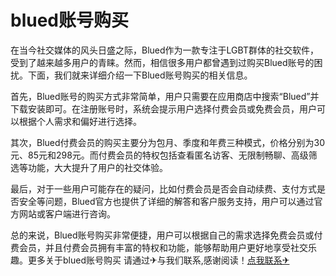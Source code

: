 # blued账号购买

在当今社交媒体的风头日盛之际，Blued作为一款专注于LGBT群体的社交软件，受到了越来越多用户的青睐。然而，相信很多用户都曾遇到过购买Blued账号的困扰。下面，我们就来详细介绍一下Blued账号购买的相关信息。

首先，Blued账号的购买方式非常简单，用户只需要在应用商店中搜索“Blued”并下载安装即可。在注册账号时，系统会提示用户选择付费会员或免费会员，用户可以根据个人需求和偏好进行选择。

其次，Blued付费会员的购买主要分为包月、季度和年费三种模式，价格分别为30元、85元和298元。而付费会员的特权包括查看匿名访客、无限制畅聊、高级筛选等功能，大大提升了用户的社交体验。

最后，对于一些用户可能存在的疑问，比如付费会员是否会自动续费、支付方式是否安全等问题，Blued官方也提供了详细的解答和客户服务支持，用户可以通过官方网站或客户端进行咨询。

总的来说，Blued账号购买非常便捷，用户可以根据自己的需求选择免费会员或付费会员，并且付费会员拥有丰富的特权和功能，能够帮助用户更好地享受社交乐趣。更多关于blued账号购买 请通过✈与我们联系,感谢阅读！[点我联系✈](https://www.G208.com)